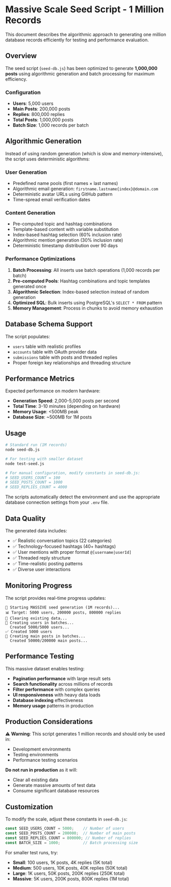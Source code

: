 # Massive Scale Seed Script - 1 Million Records

This document describes the algorithmic approach to generating one million database records efficiently for testing and performance evaluation.

## Overview

The seed script (`seed-db.js`) has been optimized to generate **1,000,000 posts** using algorithmic generation and batch processing for maximum efficiency.

### Configuration

- **Users**: 5,000 users
- **Main Posts**: 200,000 posts  
- **Replies**: 800,000 replies
- **Total Posts**: 1,000,000 posts
- **Batch Size**: 1,000 records per batch

## Algorithmic Generation

Instead of using random generation (which is slow and memory-intensive), the script uses deterministic algorithms:

### User Generation
- Predefined name pools (first names × last names)
- Algorithmic email generation: `firstname.lastname{index}@domain.com`
- Deterministic avatar URLs using GitHub pattern
- Time-spread email verification dates

### Content Generation
- Pre-computed topic and hashtag combinations
- Template-based content with variable substitution
- Index-based hashtag selection (60% inclusion rate)
- Algorithmic mention generation (30% inclusion rate)
- Deterministic timestamp distribution over 90 days

### Performance Optimizations

1. **Batch Processing**: All inserts use batch operations (1,000 records per batch)
2. **Pre-computed Pools**: Hashtag combinations and topic templates generated once
3. **Algorithmic Selection**: Index-based selection instead of random generation
4. **Optimized SQL**: Bulk inserts using PostgreSQL's `SELECT * FROM` pattern
5. **Memory Management**: Process in chunks to avoid memory exhaustion

## Database Schema Support

The script populates:
- `users` table with realistic profiles
- `accounts` table with OAuth provider data
- `submissions` table with posts and threaded replies
- Proper foreign key relationships and threading structure

## Performance Metrics

Expected performance on modern hardware:
- **Generation Speed**: 2,000-5,000 posts per second
- **Total Time**: 3-10 minutes (depending on hardware)
- **Memory Usage**: <500MB peak
- **Database Size**: ~500MB for 1M posts

## Usage

```bash
# Standard run (1M records)
node seed-db.js

# For testing with smaller dataset
node test-seed.js

# For manual configuration, modify constants in seed-db.js:
# SEED_USERS_COUNT = 100
# SEED_POSTS_COUNT = 1000  
# SEED_REPLIES_COUNT = 4000
```

The scripts automatically detect the environment and use the appropriate database connection settings from your `.env` file.

## Data Quality

The generated data includes:
- ✅ Realistic conversation topics (22 categories)
- ✅ Technology-focused hashtags (40+ hashtags)
- ✅ User mentions with proper format `@[username|userId]`
- ✅ Threaded reply structure
- ✅ Time-realistic posting patterns
- ✅ Diverse user interactions

## Monitoring Progress

The script provides real-time progress updates:
```
🚀 Starting MASSIVE seed generation (1M records)...
📊 Target: 5000 users, 200000 posts, 800000 replies
🧹 Clearing existing data...
👥 Creating users in batches...
  Created 5000/5000 users...
✅ Created 5000 users
📝 Creating main posts in batches...
  Created 50000/200000 main posts...
```

## Performance Testing

This massive dataset enables testing:
- **Pagination performance** with large result sets
- **Search functionality** across millions of records  
- **Filter performance** with complex queries
- **UI responsiveness** with heavy data loads
- **Database indexing** effectiveness
- **Memory usage** patterns in production

## Production Considerations

⚠️ **Warning**: This script generates 1 million records and should only be used in:
- Development environments
- Testing environments  
- Performance testing scenarios

**Do not run in production** as it will:
- Clear all existing data
- Generate massive amounts of test data
- Consume significant database resources

## Customization

To modify the scale, adjust these constants in `seed-db.js`:

```javascript
const SEED_USERS_COUNT = 5000;    // Number of users
const SEED_POSTS_COUNT = 200000;  // Number of main posts  
const SEED_REPLIES_COUNT = 800000; // Number of replies
const BATCH_SIZE = 1000;          // Batch processing size
```

For smaller test runs, try:
- **Small**: 100 users, 1K posts, 4K replies (5K total)
- **Medium**: 500 users, 10K posts, 40K replies (50K total)  
- **Large**: 1K users, 50K posts, 200K replies (250K total)
- **Massive**: 5K users, 200K posts, 800K replies (1M total) 